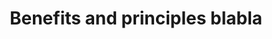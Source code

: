 ---
title: "Benefits and principles blabla"
sidebar_label: "Create a customer"
description: "Frequently asked questions about sharing information using Codat"
displayed_sidebar: spendInsights
---